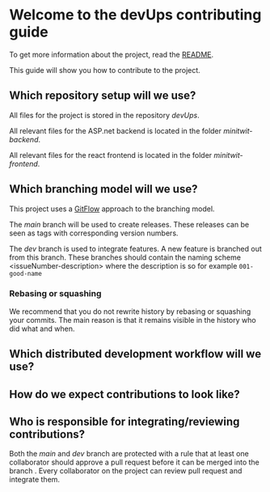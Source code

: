 # Welcome to the devUps contributing guide

To get more information about the project, read the [README](README.md).

This guide will show you how to contribute to the project.

## Which repository setup will we use?

All files for the project is stored in the repository *devUps*.

All relevant files for the ASP.net backend is located in the folder *minitwit-backend*.

All relevant files for the react frontend is located in the folder *minitwit-frontend*.

## Which branching model will we use?

This project uses a [GitFlow](https://www.atlassian.com/git/tutorials/comparing-workflows/gitflow-workflow) approach to the branching model.

The *main* branch will be used to create releases. These releases can be seen as tags with corresponding version numbers.

The *dev* branch is used to integrate features. A new feature is branched out from this branch.
These branches should contain the naming scheme \<issueNumber-description\> where the description is so for example `001-good-name`

### Rebasing or squashing

We recommend that you do not rewrite history by rebasing or squashing your commits.
The main reason is that it remains visible in the history who did what and when.

## Which distributed development workflow will we use?



## How do we expect contributions to look like?


## Who is responsible for integrating/reviewing contributions?

Both the *main* and *dev* branch are protected with a rule that at least one collaborator should approve a pull request before it can be merged into the branch .
Every collaborator on the project can review pull request and integrate them.

